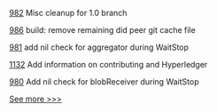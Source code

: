 
[982](https://github.com/hyperledger/firefly/pull/982) Misc cleanup for 1.0 branch

[986](https://github.com/hyperledger/aries-framework-javascript/pull/986) build: remove remaining did peer git cache file

[981](https://github.com/hyperledger/firefly/pull/981) add nil check for aggregator during WaitStop

[1132](https://github.com/hyperledger/besu-docs/pull/1132) Add information on contributing and Hyperledger

[980](https://github.com/hyperledger/firefly/pull/980) Add nil check for blobReceiver during WaitStop


[See more >>>](https://start-here.hyperledger.org/pull-requests)
